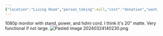 ```yaml
---
{"location":"Living Room","person_taking":null,"cost":"donation","want_back":"no","dg-publish":true,"dg-path":"Stuff/HP Monitor.md","permalink":"/stuff/hp-monitor/","dgPassFrontmatter":true}
---
```


1080p monitor with stand, power, and hdmi cord. I think it's 20" matte. 
Very functional if not large. 
![Pasted image 20240324140230.png](/img/user/Attachments/Pasted%20image%2020240324140230.png)